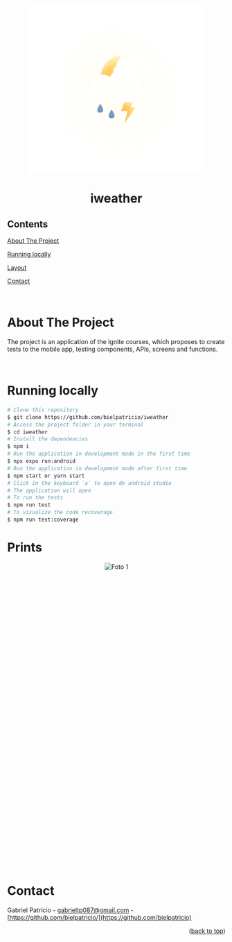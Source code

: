 <div id="top"></div>

<!-- PROJECT LOGO -->

<br />
<div align="center">
  <img src="src/assets/storm_night.svg" alt="Logo">
  <h1 align="center">iweather</h1>
</div>

<!-- TABLE OF CONTENTS -->

## Contents

<p align="center">
    <p><a href="#about-the-project" title=" go to About the Project">About The Project</a></p>
    <p><a href="#running-locally" title=" go to Running locally">Running locally</a></p>
    <p><a href="#prints-e-layout" title=" go to Prints e Layout">Layout</a></p>
    <p><a href="#contact" title=" go to Contact">Contact</a></p>
  </p>

<br>
<!-- ABOUT THE PROJECT -->

# About The Project

The project is an application of the Ignite courses, which proposes to create tests to the mobile app, testing components, APIs, screens and functions.

<br>

# Running locally

```bash
# Clone this repository
$ git clone https://github.com/bielpatricio/iweather
# Access the project folder in your terminal
$ cd iweather
# Install the dependencies
$ npm i
# Run the application in development mode in the first time
$ npx expo run:android
# Run the application in development mode after first time
$ npm start or yarn start
# Click in the keyboard `a` to open de android studio
# The application will open
# To run the tests
$ npm run test
# To visualize the code recoverage
$ npm run test:coverage
```

# Prints

<p align="center" style="display: flex; align-items: flex-start; justify-content: center;">
  
  <img src="https://github.com/bielpatricio/iweather/assets/32223762/4741b138-796c-4a1a-9148-7c2b13c99e4b" alt="Foto 1"  height="700">



<br>

# Contact

Gabriel Patrício - gabrieltp087@gmail.com - [https://github.com/bielpatricio/](https://github.com/bielpatricio)

<p align="right">(<a href="#top">back to top</a>)</p>
